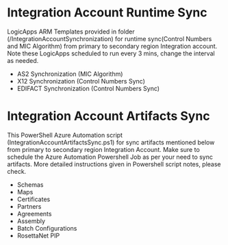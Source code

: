 # Integration Account Runtime Sync
LogicApps ARM Templates provided in folder (/IntegrationAccountSynchronization) for runtime sync(Control Numbers and MIC Algorithm) from primary to secondary region Integration account. Note these LogicApps scheduled to run every 3 mins, change the interval as needed.
  - AS2 Synchronization (MIC Algorithm) 
  - X12 Synchronization (Control Numbers Sync)
  - EDIFACT Synchronization (Control Numbers Sync)

# Integration Account Artifacts Sync
This PowerShell Azure Automation script (IntegrationAccountArtifactsSync.ps1) for sync artifacts mentioned below from primary to secondary region Integration Account. Make sure to schedule the Azure Automation Powershell Job as per your need to sync artifacts. More detailed instructions given in Powershell script notes, please check.
  - Schemas
  - Maps
  - Certificates
  - Partners
  - Agreements
  - Assembly
  - Batch Configurations
  - RosettaNet PIP
# 
